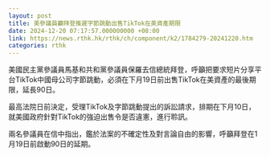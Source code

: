 ```yaml
---
layout: post
title: 美參議員籲拜登推遲字節跳動出售TikTok在美資產期限
date: 2024-12-20 07:17:57.000000000 +08:00
link: https://news.rthk.hk/rthk/ch/component/k2/1784279-20241220.htm
categories: rthk
---
```


美國民主黨參議員馬基和共和黨參議員保羅去信總統拜登，呼籲把要求短片分享平台TikTok中國母公司字節跳動，必須在下月19日前出售TikTok在美資產的最後期限，延長90日。

最高法院日前決定，受理TikTok及字節跳動提出的訴訟請求，排期在下月10日，就美國政府針對TikTok的強迫出售令是否違憲，進行聆訊。

兩名參議員在信中指出，鑑於法案的不確定性及對言論自由的影響，呼籲拜登在1月19日前啟動90日的延期。

